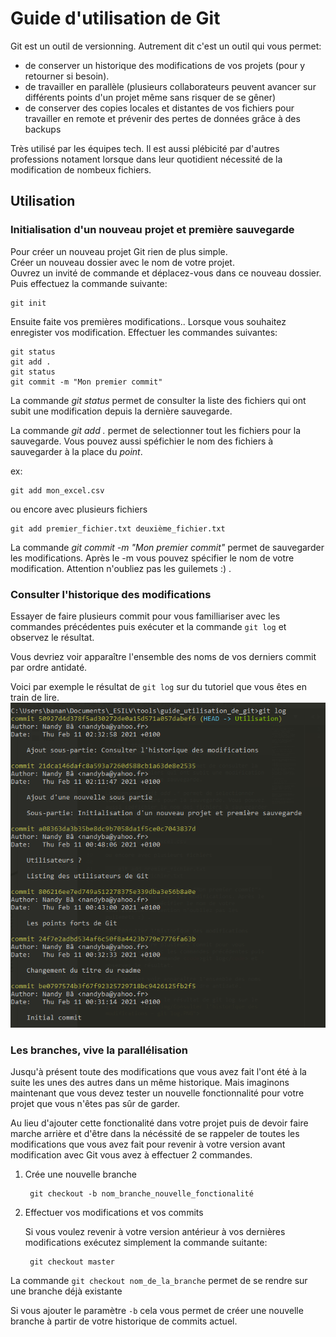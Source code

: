 # Guide d'utilisation de Git


Git est un outil de versionning. Autrement dit c'est un outil qui vous permet:
- de conserver un historique des modifications de vos projets (pour y retourner si besoin).
- de travailler en parallèle (plusieurs collaborateurs peuvent avancer sur différents points d'un projet même sans risquer de  se gêner)
- de conserver des copies locales et distantes de vos fichiers pour travailler en remote et prévenir des pertes de données grâce à des backups

Très utilisé par les équipes tech. Il est aussi plébicité par d'autres professions notament lorsque dans leur quotidient nécessité de la modification de nombeux fichiers.

## Utilisation

### Initialisation d'un nouveau projet et première sauvegarde

Pour créer un nouveau projet Git rien de plus simple.  
Créer un nouveau dossier avec le nom de votre projet.  
Ouvrez un invité de commande et déplacez-vous dans ce nouveau dossier.  
Puis effectuez la commande suivante:

	git init

Ensuite faite vos premières modifications..
Lorsque vous souhaitez enregister vos modification.
Effectuer les commandes suivantes:

	git status
	git add .
	git status
	git commit -m "Mon premier commit"

La commande *git status* permet de consulter la liste des fichiers qui ont subit une modification depuis la dernière sauvegarde.

La commande *git add .* permet de selectionner tout les fichiers pour la sauvegarde. Vous pouvez aussi spéfichier le nom des fichiers à sauvegarder à la place du *point*.

ex:
	
	git add mon_excel.csv

ou encore avec plusieurs fichiers

	git add premier_fichier.txt deuxième_fichier.txt

La commande *git commit -m "Mon premier commit"* permet de sauvegarder les modifications. Après le -m vous pouvez spécifier le nom de votre modification. Attention n'oubliez pas les guilemets :) .

### Consulter l'historique des modifications

Essayer de faire plusieurs commit pour vous familliariser avec les commandes précédentes puis exécuter et la commande <code>git log</code> et observez le résultat.

Vous devriez voir apparaître l'ensemble des noms de vos derniers commit par ordre antidaté.

Voici par exemple le résultat de <code>git log</code> sur du tutoriel que vous êtes en train de lire. 
<img src="assets/img/Consulter l'historique des modifications - git log.png">


### Les branches, vive la parallélisation

Jusqu'à présent toute des modifications que vous avez fait l'ont été à la suite les unes des autres dans un même historique. Mais imaginons maintenant que vous devez tester un nouvelle fonctionnalité pour votre projet que vous n'êtes pas sûr de garder.

Au lieu d'ajouter cette fonctionalité dans votre projet puis de devoir faire marche arrière et d'être dans la nécéssité de se rappeler de toutes les modifications que vous avez fait pour revenir à votre version avant modification avec Git vous avez à effectuer 2 commandes.

1. Crée une nouvelle branche

		git checkout -b nom_branche_nouvelle_fonctionalité

2. Effectuer vos modifications et vos commits

	Si vous voulez revenir à votre version antérieur à vos dernières modifications exécutez simplement la commande suitante:
	
		git checkout master

La commande <code>git checkout nom_de_la_branche</code> permet de se rendre sur une branche déjà existante

Si vous ajouter le paramètre <code>-b</code> cela vous permet de créer une nouvelle branche à partir de votre historique de commits actuel.

